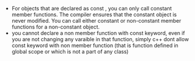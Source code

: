 - For objects that are declared as const , you can only call constant member functions.
 The compiler ensures that the constant object is never modified. You can call
either constant or non-constant member functions for a non-constant object.
- you cannot declare a non member function with const keyword, even if you are not
  changing any varaible in that function, simply c++ dont allow const keyword with
  non member function (that is function defined in global scope or which is not a
  part of any class)
